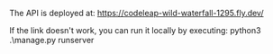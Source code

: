 The API is deployed at: 
https://codeleap-wild-waterfall-1295.fly.dev/

If the link doesn't work, you can run it locally by executing:
python3 .\manage.py runserver
